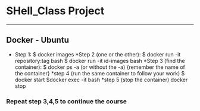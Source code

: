 # SHell_Class Project 
------------------------------

## Docker - Ubuntu  
* Step 1:
$ docker images
*Step 2 (one or the other):
$ docker run -it repository:tag bash
$ docker run -it id-images bash
*Step 3 (find the container):
$ docker ps -a (or without the -a)
{remember the name of the container}
*step 4 (run the same container to follow your work)
$ docker start <name-container>
$docker exec -it <mycontainer> bash
*step 5 (stop the container)
docker stop

### Repeat step 3,4,5 to continue the course
